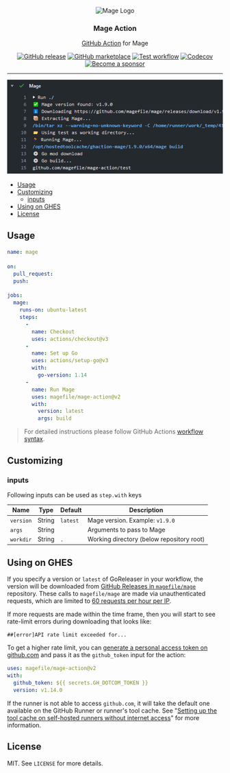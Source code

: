 <p align="center">
  <img alt="Mage Logo" src="https://avatars2.githubusercontent.com/u/32144377?s=200&v=4" height="200" />
  <h3 align="center">Mage Action</h3>
  <p align="center"><a href="https://github.com/features/actions">GitHub Action</a> for Mage</p>
  <p align="center">
    <a href="https://github.com/magefile/mage-action/releases/latest"><img alt="GitHub release" src="https://img.shields.io/github/release/magefile/mage-action.svg?logo=github&style=flat-square"></a>
    <a href="https://github.com/marketplace/actions/mage-action"><img alt="GitHub marketplace" src="https://img.shields.io/badge/marketplace-mage--action-blue?logo=github&style=flat-square"></a>
    <a href="https://github.com/magefile/mage-action/actions?workflow=test"><img alt="Test workflow" src="https://img.shields.io/github/actions/workflow/status/magefile/mage-action/test.yml?branch=master&label=test&logo=github&style=flat-square"></a>
    <a href="https://codecov.io/gh/magefile/mage-action"><img alt="Codecov" src="https://img.shields.io/codecov/c/github/magefile/mage-action?logo=codecov&style=flat-square"></a>
    <a href="https://github.com/sponsors/crazy-max"><img src="https://img.shields.io/badge/sponsor-crazy--max-181717.svg?logo=github&style=flat-square" alt="Become a sponsor"></a>
  </p>
</p>

___

![Mage Action](.github/mage-action.png)

* [Usage](#usage)
* [Customizing](#customizing)
  * [inputs](#inputs)
* [Using on GHES](#using-on-ghes)
* [License](#license)

## Usage

```yaml
name: mage

on:
  pull_request:
  push:

jobs:
  mage:
    runs-on: ubuntu-latest
    steps:
      -
        name: Checkout
        uses: actions/checkout@v3
      -
        name: Set up Go
        uses: actions/setup-go@v3
        with:
          go-version: 1.14
      -
        name: Run Mage
        uses: magefile/mage-action@v2
        with:
          version: latest
          args: build
```

> For detailed instructions please follow GitHub Actions [workflow syntax](https://help.github.com/en/articles/workflow-syntax-for-github-actions#About-yaml-syntax-for-workflows).

## Customizing

### inputs

Following inputs can be used as `step.with` keys

| Name      | Type   | Default  | Description                               |
|-----------|--------|----------|-------------------------------------------|
| `version` | String | `latest` | Mage version. Example: `v1.9.0`           |
| `args`    | String |          | Arguments to pass to Mage                 |
| `workdir` | String | `.`      | Working directory (below repository root) |

## Using on GHES

If you specify a version or `latest` of GoReleaser in your workflow, the
version will be downloaded from [GitHub Releases in `magefile/mage`](https://github.com/magefile/mage/releases)
repository. These calls to `magefile/mage` are made via unauthenticated
requests, which are limited to [60 requests per hour per IP](https://docs.github.com/en/rest/overview/resources-in-the-rest-api#rate-limiting).

If more requests are made within the time frame, then you will start to see
rate-limit errors during downloading that looks like:

```
##[error]API rate limit exceeded for...
```

To get a higher rate limit, you can [generate a personal access token on github.com](https://github.com/settings/tokens/new)
and pass it as the `github_token` input for the action:

```yaml
uses: magefile/mage-action@v2
with:
  github_token: ${{ secrets.GH_DOTCOM_TOKEN }}
  version: v1.14.0
```

If the runner is not able to access `github.com`, it will take the default one
available on the GitHub Runner or runner's tool cache. See "[Setting up the
tool cache on self-hosted runners without internet
access](https://docs.github.com/en/enterprise-server@3.2/admin/github-actions/managing-access-to-actions-from-githubcom/setting-up-the-tool-cache-on-self-hosted-runners-without-internet-access)"
for more information.

## License

MIT. See `LICENSE` for more details.

